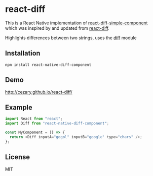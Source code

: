 # react-diff

This is a React Native implementation of [react-diff-simple-component](https://github.com/actuallydan/react-diff-simple-component) which was inspired by and updated from [react-diff](https://github.com/cezary/react-diff).

Highlights differences between two strings, uses the [diff](https://www.npmjs.com/package/diff) module

## Installation

```
npm install react-native-diff-component
```

## Demo

http://cezary.github.io/react-diff/

## Example

```javascript
import React from "react";
import Diff from "react-native-diff-component";

const MyComponent = () => {
  return <Diff inputA="gogol" inputB="google" type="chars" />;
};
```

## License

MIT
